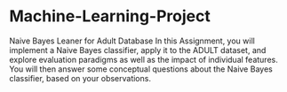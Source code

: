 # Machine-Learning-Project
Naive Bayes Leaner for Adult Database  In this Assignment, you will implement a Naive Bayes classifier, apply it to the ADULT dataset, and explore evaluation paradigms as well as the impact of individual features. You will then answer some conceptual questions about the Naive Bayes classifier, based on your observations.
